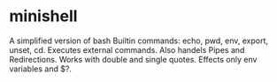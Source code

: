 # minishell
A simplified version of bash
Builtin commands: echo, pwd, env, export, unset, cd.
Executes external commands. Also handels Pipes and Redirections.
Works with double and single quotes. Effects only env variables and $?.
